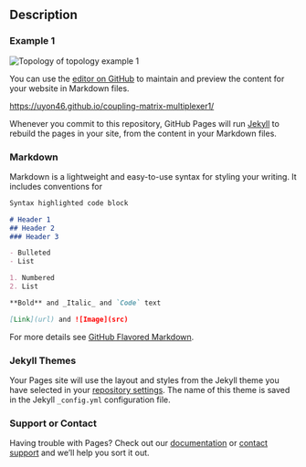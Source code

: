 ## Description

### Example 1

![Topology of topology example 1](https://github.com/Uyon46/coupling-matrix-multiplexer1/blob/master/topo_example1.bmp)

You can use the [editor on GitHub](https://github.com/Uyon46/coupling-matrix-multiplexer/edit/master/README.md) to maintain and preview the content for your website in Markdown files.

https://uyon46.github.io/coupling-matrix-multiplexer1/

Whenever you commit to this repository, GitHub Pages will run [Jekyll](https://jekyllrb.com/) to rebuild the pages in your site, from the content in your Markdown files.

### Markdown

Markdown is a lightweight and easy-to-use syntax for styling your writing. It includes conventions for

```markdown
Syntax highlighted code block

# Header 1
## Header 2
### Header 3

- Bulleted
- List

1. Numbered
2. List

**Bold** and _Italic_ and `Code` text

[Link](url) and ![Image](src)
```

For more details see [GitHub Flavored Markdown](https://guides.github.com/features/mastering-markdown/).

### Jekyll Themes

Your Pages site will use the layout and styles from the Jekyll theme you have selected in your [repository settings](https://github.com/Uyon46/coupling-matrix-multiplexer/settings). The name of this theme is saved in the Jekyll `_config.yml` configuration file.

### Support or Contact

Having trouble with Pages? Check out our [documentation](https://help.github.com/categories/github-pages-basics/) or [contact support](https://github.com/contact) and we’ll help you sort it out.
